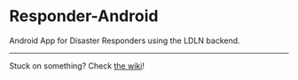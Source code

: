 # Responder-Android
Android App for Disaster Responders using the LDLN backend.

<hr />

Stuck on something? Check [the wiki](https://github.com/LDLN/core/wiki)!

